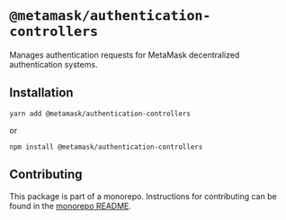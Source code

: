 # `@metamask/authentication-controllers`

Manages authentication requests for MetaMask decentralized authentication systems.

## Installation

`yarn add @metamask/authentication-controllers`

or

`npm install @metamask/authentication-controllers`

## Contributing

This package is part of a monorepo. Instructions for contributing can be found in the [monorepo README](https://github.com/MetaMask/core#readme).
